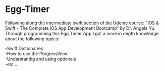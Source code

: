 # Egg-Timer

Following along the intermediate swift section of the Udemy course: "iOS & Swift - The Complete iOS App Development Bootcamp" by Dr. Angela Yu. Through programming this Egg Timer App I got a more in depth knowledge about the following topics:

-Swift Dictionaries    
-How to use the ProgressView  
-Understandig and using optionals     
-etc... 
